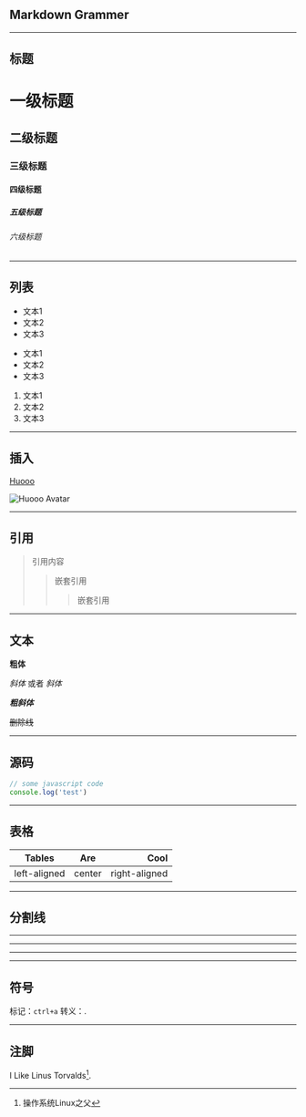 ## Markdown Grammer

---

## 标题

# 一级标题
## 二级标题
### 三级标题
#### 四级标题
##### 五级标题
###### 六级标题 

---

## 列表
+ 文本1
+ 文本2
+ 文本3

- 文本1
- 文本2
- 文本3

1. 文本1
2. 文本2
3. 文本3

---

## 插入

[Huooo](https://github.com/Huooo)

![Huooo Avatar](https://avatars2.githubusercontent.com/u/20020560?s=460&v=4)

---

## 引用

> 引用内容
>> 嵌套引用
>>> 嵌套引用

---

## 文本

**粗体**

*斜体* 或者 _斜体_

***粗斜体***

~~删除线~~

---

## 源码

``` javascript
// some javascript code
console.log('test')
```

---

## 表格

| Tables        | Are           | Cool          |
| ------------- |:-------------:| ------------: |
| left-aligned  |     center    | right-aligned |

---

## 分割线

---
***
___

---

## 符号

标记：`ctrl+a`
转义：\.

---

## 注脚

I Like Linus Torvalds[^1].

[^1]:操作系统Linux之父
